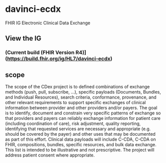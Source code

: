 # davinci-ecdx
FHIR IG Electronic Clinical Data Exchange

## View the IG

### (Current build (FHIR Version R4)](https://build.fhir.org/ig/HL7/davinci-ecdx)

## scope

The scope of the CDex project is to defined combinations of exchange methods (push, pull, subscribe, …), specific payloads (Documents, Bundles, and Individual Resources), search criteria, conformance, provenance, and other relevant requirements to support specific exchanges of clinical information between provider and other providers and/or payers. The goal is to identify, document and constrain very specific patterns of exchange so that providers and payers can reliably exchange information for patient care (including coordination of care), risk adjustment, quality reporting, identifying that requested services are necessary and appropriate (e.g. should be covered by the payer) and other uses that may be documented as part of this effort. Clinical data payloads will include C-CDA, C-CDA on FHIR, compositions, bundles, specific resources, and bulk data exchange. This list is intended to be illustrative and not prescriptive. The project will address patient consent where appropriate.




